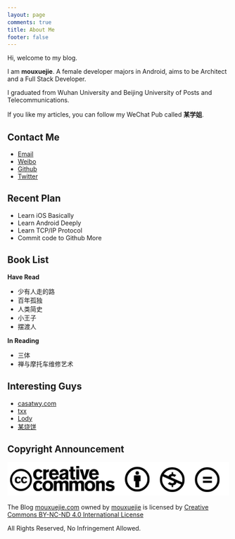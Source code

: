 ```yaml
---
layout: page
comments: true
title: About Me
footer: false
---
```


Hi, welcome to my blog.

I am **mouxuejie**. A female developer majors in Android, aims to be Architect and a Full Stack Developer.

I graduated from Wuhan University and Beijing University of Posts and Telecommunications.

If you like my articles, you can follow my WeChat Pub called **某学姐**.

## Contact Me

- [Email](mailto:mouxuejie@gmail.com)     
- [Weibo](http://weibo.com/u/2019322347)	  
- [Github](https://github.com/wangxinghe)       
- [Twitter](https://twitter.com/mouxuejie)

## Recent Plan

- Learn iOS Basically
- Learn Android Deeply
- Learn TCP/IP Protocol
- Commit code to Github More
   
## Book List

**Have Read**

- 少有人走的路
- 百年孤独
- 人类简史
- 小王子
- 摆渡人

**In Reading**

- 三体
- 禅与摩托车维修艺术

## Interesting Guys

- [casatwy.com](casatwy.com)
- [txx](http://weibo.com/u/2157980617?topnav=1&wvr=6&topsug=1&is_all=1)
- [Lody](http://weibo.com/p/1005055627960273/home?from=page_100505&mod=TAB#place)
- [某烧饼](http://feng.moe/)
   
## Copyright Announcement

![cc](/images/cc.png)

The Blog [mouxuejie.com](http://www.mouxuejie.com/) owned by [mouxuejie](https://github.com/wangxinghe) is licensed by [Creative Commons BY-NC-ND 4.0 International License](https://creativecommons.org/licenses/by-nc-nd/4.0/)

All Rights Reserved, No Infringement Allowed.